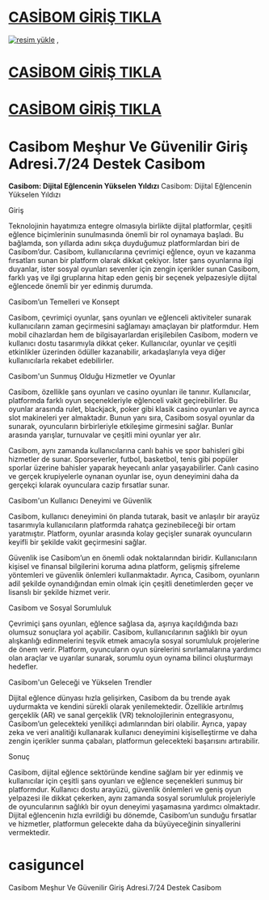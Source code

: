 # <a href="https://tinyurl.com/casgrss">CASİBOM GİRİŞ TIKLA</a>

<a href="https://tinyurl.com/casgrss"><img src="https://resmim.net/cdn/2024/10/07/mQocaj.png" alt="resim yükle" border="0" /></a>
,
# <a href="https://tinyurl.com/casgrss">CASİBOM GİRİŞ TIKLA</a>
# <a href="https://tinyurl.com/casgrss">CASİBOM GİRİŞ TIKLA</a>
# Casibom Meşhur Ve Güvenilir Giriş Adresi.7/24 Destek Casibom
**Casibom: Dijital Eğlencenin Yükselen Yıldızı**
Casibom: Dijital Eğlencenin Yükselen Yıldızı

Giriş

Teknolojinin hayatımıza entegre olmasıyla birlikte dijital platformlar, çeşitli eğlence biçimlerinin sunulmasında önemli bir rol oynamaya başladı. Bu bağlamda, son yıllarda adını sıkça duyduğumuz platformlardan biri de Casibom’dur. Casibom, kullanıcılarına çevrimiçi eğlence, oyun ve kazanma fırsatları sunan bir platform olarak dikkat çekiyor. İster şans oyunlarına ilgi duyanlar, ister sosyal oyunları sevenler için zengin içerikler sunan Casibom, farklı yaş ve ilgi gruplarına hitap eden geniş bir seçenek yelpazesiyle dijital eğlencede önemli bir yer edinmiş durumda.

Casibom’un Temelleri ve Konsept

Casibom, çevrimiçi oyunlar, şans oyunları ve eğlenceli aktiviteler sunarak kullanıcıların zaman geçirmesini sağlamayı amaçlayan bir platformdur. Hem mobil cihazlardan hem de bilgisayarlardan erişilebilen Casibom, modern ve kullanıcı dostu tasarımıyla dikkat çeker. Kullanıcılar, oyunlar ve çeşitli etkinlikler üzerinden ödüller kazanabilir, arkadaşlarıyla veya diğer kullanıcılarla rekabet edebilirler.

Casibom'un Sunmuş Olduğu Hizmetler ve Oyunlar

Casibom, özellikle şans oyunları ve casino oyunları ile tanınır. Kullanıcılar, platformda farklı oyun seçenekleriyle eğlenceli vakit geçirebilirler. Bu oyunlar arasında rulet, blackjack, poker gibi klasik casino oyunları ve ayrıca slot makineleri yer almaktadır. Bunun yanı sıra, Casibom sosyal oyunlar da sunarak, oyuncuların birbirleriyle etkileşime girmesini sağlar. Bunlar arasında yarışlar, turnuvalar ve çeşitli mini oyunlar yer alır.

Casibom, aynı zamanda kullanıcılarına canlı bahis ve spor bahisleri gibi hizmetler de sunar. Sporseverler, futbol, basketbol, tenis gibi popüler sporlar üzerine bahisler yaparak heyecanlı anlar yaşayabilirler. Canlı casino ve gerçek krupiyelerle oynanan oyunlar ise, oyun deneyimini daha da gerçekçi kılarak oyunculara cazip fırsatlar sunar.

Casibom'un Kullanıcı Deneyimi ve Güvenlik

Casibom, kullanıcı deneyimini ön planda tutarak, basit ve anlaşılır bir arayüz tasarımıyla kullanıcıların platformda rahatça gezinebileceği bir ortam yaratmıştır. Platform, oyunlar arasında kolay geçişler sunarak oyuncuların keyifli bir şekilde vakit geçirmesini sağlar.

Güvenlik ise Casibom’un en önemli odak noktalarından biridir. Kullanıcıların kişisel ve finansal bilgilerini koruma adına platform, gelişmiş şifreleme yöntemleri ve güvenlik önlemleri kullanmaktadır. Ayrıca, Casibom, oyunların adil şekilde oynandığından emin olmak için çeşitli denetimlerden geçer ve lisanslı bir şekilde hizmet verir.

Casibom ve Sosyal Sorumluluk

Çevrimiçi şans oyunları, eğlence sağlasa da, aşırıya kaçıldığında bazı olumsuz sonuçlara yol açabilir. Casibom, kullanıcılarının sağlıklı bir oyun alışkanlığı edinmelerini teşvik etmek amacıyla sosyal sorumluluk projelerine de önem verir. Platform, oyuncuların oyun sürelerini sınırlamalarına yardımcı olan araçlar ve uyarılar sunarak, sorumlu oyun oynama bilinci oluşturmayı hedefler.

Casibom'un Geleceği ve Yükselen Trendler

Dijital eğlence dünyası hızla gelişirken, Casibom da bu trende ayak uydurmakta ve kendini sürekli olarak yenilemektedir. Özellikle artırılmış gerçeklik (AR) ve sanal gerçeklik (VR) teknolojilerinin entegrasyonu, Casibom’un gelecekteki yenilikçi adımlarından biri olabilir. Ayrıca, yapay zeka ve veri analitiği kullanarak kullanıcı deneyimini kişiselleştirme ve daha zengin içerikler sunma çabaları, platformun gelecekteki başarısını artırabilir.

Sonuç

Casibom, dijital eğlence sektöründe kendine sağlam bir yer edinmiş ve kullanıcılar için çeşitli şans oyunları ve eğlence seçenekleri sunmuş bir platformdur. Kullanıcı dostu arayüzü, güvenlik önlemleri ve geniş oyun yelpazesi ile dikkat çekerken, aynı zamanda sosyal sorumluluk projeleriyle de oyuncularının sağlıklı bir oyun deneyimi yaşamasına yardımcı olmaktadır. Dijital eğlencenin hızla evrildiği bu dönemde, Casibom’un sunduğu fırsatlar ve hizmetler, platformun gelecekte daha da büyüyeceğinin sinyallerini vermektedir.



# casiguncel
Casibom Meşhur Ve Güvenilir Giriş Adresi.7/24 Destek Casibom
